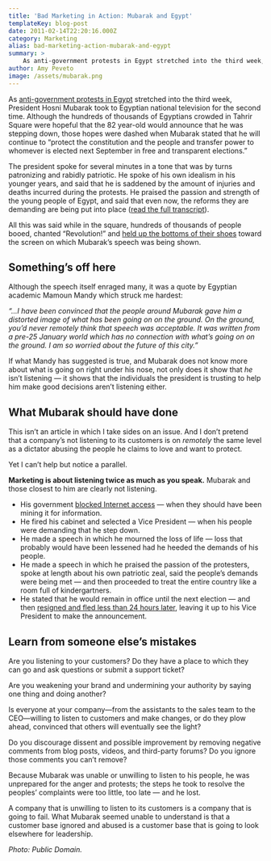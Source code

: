 ```yaml
---
title: 'Bad Marketing in Action: Mubarak and Egypt'
templateKey: blog-post
date: 2011-02-14T22:20:16.000Z
category: Marketing
alias: bad-marketing-action-mubarak-and-egypt
summary: > 
  	As anti-government protests in Egypt stretched into the third week, President Hosni Mubarak took to Egyptian national television for the second time. Although the hundreds of thousands of Egyptians crowded in Tahrir Square were hopeful that the 82 year-old would announce that he was stepping down, those hopes were dashed when Mubarak stated that he will continue to "protect the constitution and the people and transfer power to whomever is elected next September in free and transparent elections."
author: Amy Peveto
image: /assets/mubarak.png
---
```


As [anti-government protests in Egypt](http://www.cnn.com/2011/WORLD/meast/01/25/egypt.protests/index.html?_s=PM:WORLD) stretched into the third week, President Hosni Mubarak took to Egyptian national television for the second time. Although the hundreds of thousands of Egyptians crowded in Tahrir Square were hopeful that the 82 year-old would announce that he was stepping down, those hopes were dashed when Mubarak stated that he will continue to “protect the constitution and the people and transfer power to whomever is elected next September in free and transparent elections.”

The president spoke for several minutes in a tone that was by turns patronizing and rabidly patriotic. He spoke of his own idealism in his younger years, and said that he is saddened by the amount of injuries and deaths incurred during the protests. He praised the passion and strength of the young people of Egypt, and said that even now, the reforms they are demanding are being put into place ([read the full transcript](http://www.washingtonpost.com/wp-dyn/content/article/2011/02/10/AR2011021005290.html)).

All this was said while in the square, hundreds of thousands of people booed, chanted “Revolution!” and [held up the bottoms of their shoes](http://www.telegraph.co.uk/news/worldnews/middleeast/iraq/3776970/Arab-culture-the-insult-of-the-shoe.html) toward the screen on which Mubarak’s speech was being shown.

Something’s off here
--------------------

Although the speech itself enraged many, it was a quote by Egyptian academic Mamoun Mandy which struck me hardest:

_“...I have been convinced that the people around Mubarak gave him a distorted image of what has been going on on the ground. On the ground, you’d never remotely think that speech was acceptable. It was written from a pre-25 January world which has no connection with what’s going on on the ground. I am so worried about the future of this city.”_

If what Mandy has suggested is true, and Mubarak does not know more about what is going on right under his nose, not only does it show that _he_ isn’t listening — it shows that the individuals the president is trusting to help him make good decisions aren’t listening either.

What Mubarak should have done
-----------------------------

This isn’t an article in which I take sides on an issue. And I don’t pretend that a company’s not listening to its customers is on _remotely_ the same level as a dictator abusing the people he claims to love and want to protect.

Yet I can’t help but notice a parallel.

**Marketing is about listening twice as much as you speak.** Mubarak and those closest to him are clearly not listening.

*   His government [blocked Internet access](http://news.discovery.com/tech/egypt-internet-online-protesters-110201.htm) — when they should have been mining it for information.
*   He fired his cabinet and selected a Vice President — when his people were demanding that he step down.
*   He made a speech in which he mourned the loss of life — loss that probably would have been lessened had he heeded the demands of his people.
*   He made a speech in which he praised the passion of the protesters, spoke at length about his own patriotic zeal, said the people’s demands were being met — and then proceeded to treat the entire country like a room full of kindergartners.
*   He stated that he would remain in office until the next election — and then [resigned and fled less than 24 hours later](http://www.bbc.co.uk/news/world-middle-east-12433045), leaving it up to his Vice President to make the announcement.

Learn from someone else’s mistakes
----------------------------------

Are you listening to your customers? Do they have a place to which they can go and ask questions or submit a support ticket?

Are you weakening your brand and undermining your authority by saying one thing and doing another?

Is everyone at your company—from the assistants to the sales team to the CEO—willing to listen to customers and make changes, or do they plow ahead, convinced that others will eventually see the light?

Do you discourage dissent and possible improvement by removing negative comments from blog posts, videos, and third-party forums? Do you ignore those comments you can’t remove?

Because Mubarak was unable or unwilling to listen to his people, he was unprepared for the anger and protests; the steps he took to resolve the peoples’ complaints were too little, too late — and he lost.

A company that is unwilling to listen to its customers is a company that is going to fail. What Mubarak seemed unable to understand is that a customer base ignored and abused is a customer base that is going to look elsewhere for leadership.

_Photo: Public Domain._